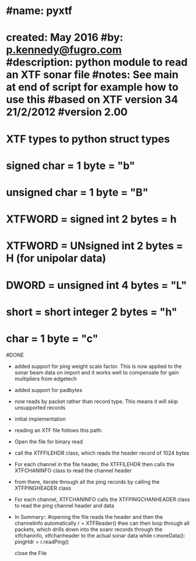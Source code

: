 #name:          pyxtf
=====================
created:       May 2016
#by:            p.kennedy@fugro.com
#description:   python module to read an XTF sonar file
#notes:         See main at end of script for example how to use this
#based on XTF version 34 21/2/2012
#version 2.00
=============

# XTF types to python struct types
# signed char = 1 byte = "b"
# unsigned char = 1 byte = "B"
# XTFWORD = signed int 2 bytes = h
# XTFWORD = UNsigned int 2 bytes = H (for unipolar data)
# DWORD = unsigned int 4 bytes = "L"
# short = short integer 2 bytes = "h"
# char = 1 byte = "c"

#DONE
* added support for ping weight scale factor.  This is now applied to the sonar beam data on import and it works well to compensate for gain multipliers from edgetech 
* added support for padbytes
* now reads by packet rather than record type.  This means it will skip unsupported records 
* initial implementation
* reading an XTF file follows this path:
* Open the file for binary read
* call the XTFFILEHDR class, which reads the header record of 1024 bytes
* For each channel in the file header, the XTFFILEHDR then calls the XTFCHANINFO class to read the channel header
* from there, iterate through all the ping records by calling the XTFPINGHEADER class
* For each channel, XTFCHANINFO calls the XTFPINGCHANHEADER class to read the ping channel header and data
* In Summary::
    #opening the file reads the header and then the channelinfo automatically
    r = XTFReader(<filename>)
    #we can then loop through all packets, which drills down into the soanr records through the xtfchaninfo, xtfchanheader to the actual sonar data 
        while r.moreData():
            pingHdr = r.readPing()
       
    close the File
 
